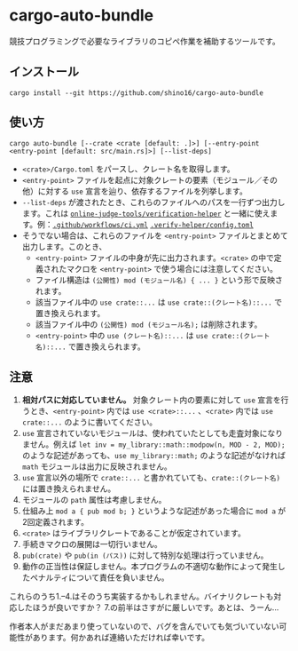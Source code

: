 # cargo-auto-bundle

競技プログラミングで必要なライブラリのコピペ作業を補助するツールです。

## インストール

```
cargo install --git https://github.com/shino16/cargo-auto-bundle
```

## 使い方

```
cargo auto-bundle [--crate <crate [default: .]>] [--entry-point <entry-point [default: src/main.rs]>] [--list-deps]
```

* `<crate>/Cargo.toml` をパースし、クレート名を取得します。
* `<entry-point>` ファイルを起点に対象クレートの要素（モジュール／その他）に対する `use` 宣言を辿り、依存するファイルを列挙します。
* `--list-deps` が渡されたとき、これらのファイルへのパスを一行ずつ出力します。これは [`online-judge-tools/verification-helper`](https://github.com/online-judge-tools/verification-helper) と一緒に使えます。例：[`.github/workflows/ci.yml`](https://github.com/shino16/cpr/blob/master/.github/workflows/ci.yml) [`.verify-helper/config.toml`](https://github.com/shino16/cpr/blob/master/.verify-helper/config.toml)
* そうでない場合は、これらのファイルを `<entry-point>` ファイルとまとめて出力します。このとき、
  * `<entry-point>` ファイルの中身が先に出力されます。`<crate>` の中で定義されたマクロを `<entry-point>` で使う場合には注意してください。
  * ファイル構造は `(公開性) mod (モジュール名) { ... }` という形で反映されます。
  * 該当ファイル中の `use crate::...` は `use crate::(クレート名)::...` で置き換えられます。
  * 該当ファイル中の `(公開性) mod (モジュール名);` は削除されます。
  * `<entry-point>` 中の `use (クレート名)::...` は `use crate::(クレート名)::...` で置き換えられます。

## 注意

1. **相対パスに対応していません。** 対象クレート内の要素に対して `use` 宣言を行うとき、`<entry-point>` 内では `use <crate>::...` 、`<crate>` 内では `use crate::...` のように書いてください。
2. `use` 宣言されていないモジュールは、使われていたとしても走査対象になりません。例えば `let inv = my_library::math::modpow(n, MOD - 2, MOD);` のような記述があっても、`use my_library::math;` のような記述がなければ `math` モジュールは出力に反映されません。
3. `use` 宣言以外の場所で `crate::...` と書かれていても、`crate::(クレート名)` には置き換えられません。
4. モジュールの `path` 属性は考慮しません。
5. 仕組み上 `mod a { pub mod b; }` というような記述があった場合に `mod a` が2回定義されます。
6. `<crate>` はライブラリクレートであることが仮定されています。
7. 手続きマクロの展開は一切行いません。
8. `pub(crate)` や `pub(in (パス))` に対して特別な処理は行っていません。
9. 動作の正当性は保証しません。本プログラムの不適切な動作によって発生したペナルティについて責任を負いません。

これらのうち1.–4.はそのうち実装するかもしれません。バイナリクレートも対応したほうが良いですか？
7.の前半はさすがに厳しいです。あとは、うーん…

作者本人がまだあまり使っていないので、バグを含んでいても気づいていない可能性があります。何かあれば連絡いただければ幸いです。
